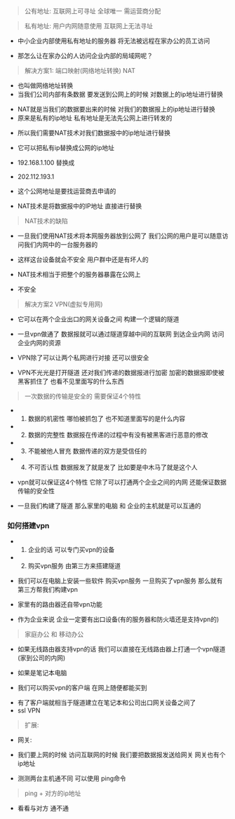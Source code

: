 > 公有地址:
  互联网上可寻址 全球唯一 需运营商分配

> 私有地址:
  用户内网随意使用 互联网上无法寻址
  <!-- 
    192.168.1.1
   -->

- 中小企业内部使用私有地址的服务器 将无法被远程在家办公的员工访问

- 那怎么让在家办公的人访问企业内部的局域网呢？

> 解决方案1:
> 端口映射(网络地址转换) NAT
- 也叫做网络地址转换 
- 当我们公司内部有条数据 要发送到公网上的时候 对数据上的ip地址进行替换

<!-- 

  一台主机
  192.168.1.100  ->  网关  -> 公网

  比如企业内部一个ip 192.168.1.100 发送一条数据 要发送到外网 肯定会经过一个网关(也可以是防火墙 或者 服务器) 
  
  这个网关就是对接公网 企业内部的所有资源要发往公网都需要通过这台设备帮助我们发布到公网
 -->

- NAT就是当我们的数据要出来的时候 对我们的数据报上的ip地址进行替换
- 原来是私有的ip地址 私有地址是无法先公网上进行转发的
<!-- 
  比如 公网中的中国电信收到私网中的数据报 它一查ip是一个私有ip 它就会将数据报丢掉
 -->

- 所以我们需要NAT技术对我们数据报中的ip地址进行替换
- 它可以把私有ip替换成公网的ip地址
- 192.168.1.100  替换成
- 202.112.193.1

- 这个公网地址是要找运营商去申请的

- NAT技术是将数据报中的IP地址 直接进行替换

> NAT技术的缺陷
- 一旦我们使用NAT技术将本网服务器放到公网了 我们公网的用户是可以随意访问我们内网中的一台服务器的
- 这样这台设备就会不安全 用户群中还是有坏人的 

- NAT技术相当于把整个的服务器暴露在公网上
- 不安全


> 解决方案2 VPN(虚拟专用网)
- 它可以在两个企业出口的网关设备之间 构建一个逻辑的隧道
<!-- 
  比如 大连 到 烟台 的海底隧道
  一旦有这个隧道 就可以 互相访问了
 -->

- 一旦vpn做通了 数据报就可以通过隧道穿越中间的互联网 到达企业内网 访问企业内网的资源

- VPN除了可以让两个私网进行对接 还可以很安全
- VPN不光光是打开隧道 还对我们传递的数据报进行加密 加密的数据报即使被黑客抓住了 也看不见里面写的什么东西

> 一次数据的传输是安全的 需要保证4个特性
- 1. 数据的机密性
  哪怕被抓包了 也不知道里面写的是什么内容

- 2. 数据的完整性
  数据报在传递的过程中有没有被黑客进行恶意的修改

- 3. 不能被他人冒充
  数据传递的双方是受信任的

- 4. 不可否认性
  数据报发了就是发了 比如要是中木马了就是这个人

- vpn就可以保证这4个特性 它除了可以打通两个企业之间的内网 还能保证数据传输的安全性

- 一旦我们构建了隧道 那么家里的电脑 和 企业的主机就是可以互通的


### 如何搭建vpn
- 1. 企业的话 可以专门买vpn的设备
- 2. 购买vpn服务 由第三方来搭建隧道
- 我们可以在电脑上安装一些软件 购买vpn服务 一旦购买了vpn服务 那么就有第三方帮我们构建vpn

- 家里有的路由器还自带vpn功能
- 作为企业来说 企业一定要有出口设备(有的服务器和防火墙还是支持vpn的)


> 家庭办公 和 移动办公
- 如果无线路由器支持vpn的话 我们可以直接在无线路由器上打通一个vpn隧道 (家到公司的内网)

- 如果是笔记本电脑
- 我们可以购买vpn的客户端 在网上随便都能买到
<!-- 
  明天确认下 vpn的客户端是指定的 还是随机下载的
 -->

- 有了客户端就相当于隧道建立在笔记本和公司出口网关设备之间了
- ssl VPN


> 扩展:
- 网关:
- 我们要上网的时候 访问互联网的时候 我们要把数据报发送给网关 网关也有个ip地址

- 测测两台主机通不同 可以使用 ping命令

> ping + 对方的ip地址
- 看看与对方 通不通

